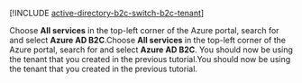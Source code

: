 [!INCLUDE [active-directory-b2c-switch-b2c-tenant](active-directory-b2c-switch-b2c-tenant.md)]

<span data-ttu-id="ac3eb-101">Choose **All services** in the top-left corner of the Azure portal, search for and select **Azure AD B2C**.</span><span class="sxs-lookup"><span data-stu-id="ac3eb-101">Choose **All services** in the top-left corner of the Azure portal, search for and select **Azure AD B2C**.</span></span> <span data-ttu-id="ac3eb-102">You should now be using the tenant that you created in the previous tutorial.</span><span class="sxs-lookup"><span data-stu-id="ac3eb-102">You should now be using the tenant that you created in the previous tutorial.</span></span>